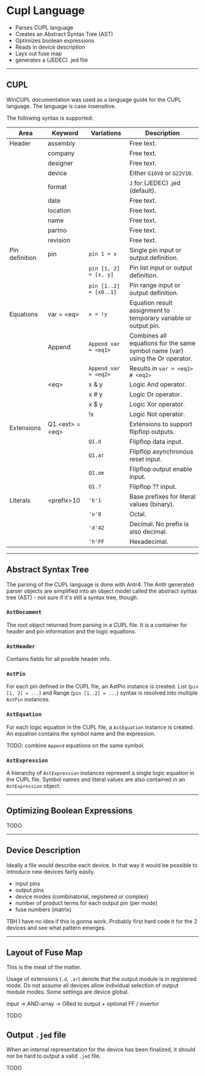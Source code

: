# Cupl Language

- Parses CUPL language
- Creates an Abstract Syntax Tree (AST)
- Optimizes boolean expressions
- Reads in device description
- Lays out fuse map
- generates a (JEDEC) .jed file

---

## CUPL

WinCUPL documentation was used as a language guide for the CUPL language.
The language is case insensitive.

The following syntax is supported:

| Area | Keyword | Variations | Description |
| -- | -- | -- | -- |
| Header | assembly | | Free text. |
| | company | | Free text. |
| | designer | | Free text. |
| | device | | Either `G16V8` or `G22V10`. |
| | format | | `J` for (JEDEC) .jed (default). |
| | date | | Free text. |
| | location | | Free text. |
| | name | | Free text. |
| | partno | | Free text. |
| | revision | | Free text. |
| Pin definition | pin | `pin 1 = x` | Single pin input or output definition. |
| | | `pin [1, 2] = [x, y]` | Pin list input or output definition. |
| | | `pin [1..2] = [x0..1]` | Pin range input or output definition. |
| Equations | var = \<eq> | `x = !y` | Equation result assignment to temporary variable or output pin. |
| | Append | `Append var = <eq1>` | Combines all equations for the same symbol name (var) using the Or operator. |
| | | `Append var = <eq2>` | Results in `var = <eq1> # <eq2>` |
| | \<eq> | x & y | Logic And operator. |
| | | x # y | Logic Or operator. |
| | | x $ y | Logic Xor operator. |
| | | !x | Logic Not operator. |
| Extensions | Q1.\<ext> = \<eq> | | Extensions to support flipflop outputs. |
| | | `Q1.d` | Flipflop data input. |
| | | `Q1.ar` | Flipflop asynchronous reset input. |
| | | `Q1.oe` | Flipflop output enable input. |
| | | `Q1.?` | Flipflop ?? input. |
| Literals | \<prefix>10 | `'b'1` | Base prefixes for literal values (binary). |
| | | `'o'8` | Octal. |
| | | `'d'42` | Decimal. No prefix is also decimal. |
| | | `'h'FF` | Hexadecimal. |

---

## Abstract Syntax Tree

The parsing of the CUPL language is done with Antr4. The Antlr generated parser objects are simplified into an object model called the abstract syntax tree (AST) - not sure if it's still a syntax tree, though.

### `AstDocument`

The root object returned from parsing in a CUPL file. It is a container for header and pin information and the logic equations.

### `AstHeader`

Contains fields for all posible header info.

### `AstPin`

For each pin defined in the CUPL file, an AstPin instance is created. List (`pin [1, 2] = ...`) and Range (`pin [1..2] = ...`) syntax is resolved into multiple `AstPin` instances.

### `AstEquation`

For each logic equation in the CUPL file, a `AstEquation` instance is created.
An equation contains the symbol name and the expression.

TODO: combine `Append` equations on the same symbol.

### `AstExpression`

A hierarchy of `AstExpression` instances represent a single logic equation in the CUPL file.
Symbol names and literal values are also contained in an `AstExpression` object.

---

## Optimizing Boolean Expressions

TODO

---

## Device Description

Ideally a file would describe each device. In that way it would be possible to introduce new devices fairly easily.

- input pins
- output pins
- device modes (combinatorial, registered or complex)
- number of product terms for each output pin (per mode)
- fuse numbers (matrix)

TBH I have no idea if this is gonna work. Probably first hard code it for the 2 devices and see what pattern emerges.

---

## Layout of Fuse Map

This is the meat of the matter.

Usage of extensions (`.d`, `.ar`) denote that the output module is in registered mode.
Do not assume all devices allow individual selection of output module modes. Some settings are device global.

input -> AND-array -> ORed to output + optional FF / invertor

TODO

## Output `.jed` file

When an internal representation for the device has been finalized, it should nor be hard to output a valid `.jed` file.

TODO
